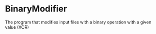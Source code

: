 # BinaryModifier
The program that modifies input files with a binary operation with a given value (XOR)
